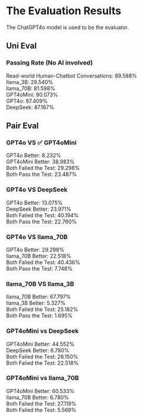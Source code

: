 # The Evaluation Results
The ChatGPT4o model is used to be the evaluator.  

## Uni Eval

### Passing Rate (No AI involved)
Read-world Human-Chatbot Conversations: 89.588%  
llama_3B: 29.540%  
llama_70B: 81.598%  
GPT4oMini: 90.073%  
GPT4o: 87.409%  
DeepSeek: 87.167%   

## Pair Eval

### GPT4o VS ✅ GPT4oMini
GPT4o Better: 8.232%  
GPT4oMini Better: 38.983%  
Both Falied the Test: 29.298%  
Both Pass the Test: 23.487%  
 

### GPT4o VS DeepSeek
GPT4o Better: 13.075%  
DeepSeek Better: 23.971%  
Both Falied the Test: 40.194%  
Both Pass the Test: 22.760%  


### GPT4o VS llama_70B
GPT4o Better: 29.298%  
llama_70B Better: 22.518%  
Both Falied the Test: 40.436%  
Both Pass the Test: 7.748%  


### llama_70B VS llama_3B
llama_70B Better: 67.797%  
llama_3B Better: 5.327%  
Both Falied the Test: 25.182%  
Both Pass the Test: 1.695%  

### GPT4oMini vs DeepSeek
GPT4oMini Better: 44.552%  
DeepSeek Better: 6.780%  
Both Falied the Test: 26.150%  
Both Falied the Test: 22.518%  

### GPT4oMini vs llama_70B
GPT4oMini Better: 60.533%  
llama_70B Better: 6.780%  
Both Falied the Test: 27.119%  
Both Falied the Test: 5.569%  